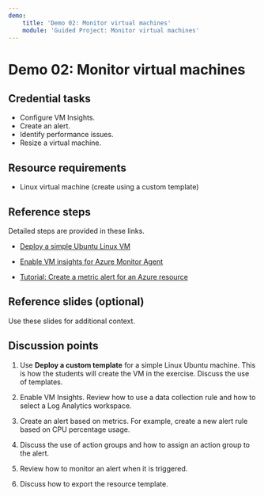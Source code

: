```yaml
---
demo:
    title: 'Demo 02: Monitor virtual machines'
    module: 'Guided Project: Monitor virtual machines'
---
```


# Demo 02: Monitor virtual machines

## Credential tasks

+ Configure VM Insights.
+ Create an alert.  
+ Identify performance issues. 
+ Resize a virtual machine. 

## Resource requirements

+ Linux virtual machine (create using a custom template)
  
## Reference steps

Detailed steps are provided in these links.

+ [Deploy a simple Ubuntu Linux VM](https://learn.microsoft.com/azure/virtual-machines/linux/quick-create-template)
  
+ [Enable VM insights for Azure Monitor Agent](https://learn.microsoft.com/azure/azure-monitor/vm/vminsights-enable-portal#enable-vm-insights-for-azure-monitor-agent) 

+ [Tutorial: Create a metric alert for an Azure resource](https://learn.microsoft.com/azure/azure-monitor/alerts/alerts-create-metric-alert-rule)


## Reference slides (optional)

Use these slides for additional context.



## Discussion points

1. Use **Deploy a custom template** for a simple Linux Ubuntu machine. This is how the students will create the VM in the exercise. Discuss the use of templates. 

1. Enable VM Insights. Review how to use a data collection rule and how to select a Log Analytics workspace. 

1. Create an alert based on metrics. For example, create a new alert rule based on CPU percentage usage.

1. Discuss the use of action groups and how to assign an action group to the alert. 

1. Review how to monitor an alert when it is triggered.

1. Discuss how to export the resource template. 
